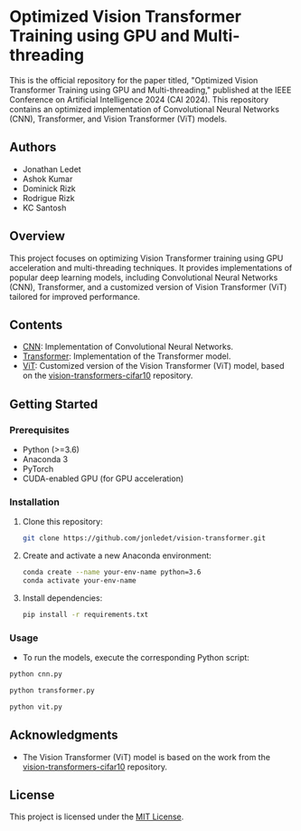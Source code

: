 # Optimized Vision Transformer Training using GPU and Multi-threading

This is the official repository for the paper titled, "Optimized Vision Transformer Training using GPU and Multi-threading," published at the IEEE Conference on Artificial Intelligence 2024 (CAI 2024).  This repository contains an optimized implementation of Convolutional Neural Networks (CNN), Transformer, and Vision Transformer (ViT) models.

## Authors
- Jonathan Ledet
- Ashok Kumar
- Dominick Rizk
- Rodrigue Rizk
- KC Santosh

## Overview

This project focuses on optimizing Vision Transformer training using GPU acceleration and multi-threading techniques. It provides implementations of popular deep learning models, including Convolutional Neural Networks (CNN), Transformer, and a customized version of Vision Transformer (ViT) tailored for improved performance.

## Contents

- [CNN](cnn.py): Implementation of Convolutional Neural Networks.
- [Transformer](transformer.py): Implementation of the Transformer model.
- [ViT](vit.py): Customized version of the Vision Transformer (ViT) model, based on the [vision-transformers-cifar10](https://github.com/kentaroy47/vision-transformers-cifar10) repository.

## Getting Started

### Prerequisites

- Python (>=3.6)
- Anaconda 3
- PyTorch
- CUDA-enabled GPU (for GPU acceleration)

### Installation

1. Clone this repository:

   ```bash
   git clone https://github.com/jonledet/vision-transformer.git
   ```

2. Create and activate a new Anaconda environment:

   ```bash
   conda create --name your-env-name python=3.6
   conda activate your-env-name
   ```

3. Install dependencies:

   ```bash
   pip install -r requirements.txt
   ```

### Usage

- To run the models, execute the corresponding Python script:

```bash
python cnn.py
```

```bash
python transformer.py
```

```bash
python vit.py
```

## Acknowledgments

- The Vision Transformer (ViT) model is based on the work from the [vision-transformers-cifar10](https://github.com/kentaroy47/vision-transformers-cifar10) repository.

## License

This project is licensed under the [MIT License](LICENSE).
